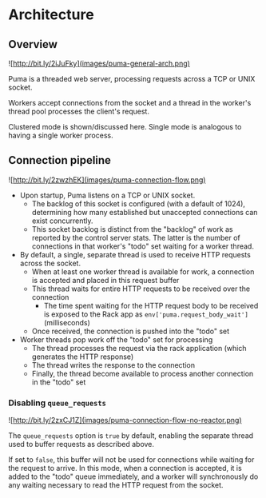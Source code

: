 # Architecture

## Overview

![http://bit.ly/2iJuFky](images/puma-general-arch.png)

Puma is a threaded web server, processing requests across a TCP or UNIX socket.

Workers accept connections from the socket and a thread in the worker's thread pool processes the client's request.

Clustered mode is shown/discussed here. Single mode is analogous to having a single worker process.

## Connection pipeline

![http://bit.ly/2zwzhEK](images/puma-connection-flow.png)

* Upon startup, Puma listens on a TCP or UNIX socket.
  * The backlog of this socket is configured (with a default of 1024), determining how many established but unaccepted connections can exist concurrently.
  * This socket backlog is distinct from the "backlog" of work as reported by the control server stats. The latter is the number of connections in that worker's "todo" set waiting for a worker thread.
* By default, a single, separate thread is used to receive HTTP requests across the socket.
  * When at least one worker thread is available for work, a connection is accepted and placed in this request buffer
  * This thread waits for entire HTTP requests to be received over the connection
    * The time spent waiting for the HTTP request body to be received is exposed to the Rack app as `env['puma.request_body_wait']` (milliseconds)
  * Once received, the connection is pushed into the "todo" set
* Worker threads pop work off the "todo" set for processing
  * The thread processes the request via the rack application (which generates the HTTP response)
  * The thread writes the response to the connection
  * Finally, the thread become available to process another connection in the "todo" set

### Disabling `queue_requests`

![http://bit.ly/2zxCJ1Z](images/puma-connection-flow-no-reactor.png)

The `queue_requests` option is `true` by default, enabling the separate thread used to buffer requests as described above.

If set to `false`, this buffer will not be used for connections while waiting for the request to arrive.
In this mode, when a connection is accepted, it is added to the "todo" queue immediately, and a worker will synchronously do any waiting necessary to read the HTTP request from the socket.
